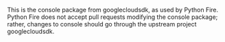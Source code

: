 This is the console package from googlecloudsdk, as used by Python Fire. Python Fire does not accept pull requests
modifying the console package; rather, changes to console should go through the upstream project googlecloudsdk.
